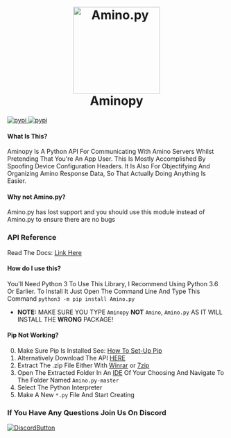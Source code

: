 [//]: # (**README Improved By ODYSS3EUS**)
[//]: # (Never Underestimate Presentation)

<h1 align="center">
  <br>
  <a href="https://github.com/Oustex/Aminopy"><img src="https://cdn.discordapp.com/icons/715911730550800514/8b577d0f9d38614422601a71e91b866d.png?size=512" alt="Amino.py" width="200"></a>
  <br>Aminopy<br>
</h1>

[
![pypi](https://img.shields.io/badge/Amino.py-Documentation-orange)
](https://aminopy.readthedocs.io/en/latest/)
[
![pypi](https://img.shields.io/badge/Amino.py%20build%20and%20test-passing-brightgreen?logo=github&labelColor=black)
](https://github.com/Oustex/Aminopy)
#### What Is This?
Aminopy Is A Python API For Communicating With Amino Servers Whilst Pretending That You're An App User. This Is Mostly Accomplished By Spoofing Device Configuration Headers. It Is Also For Objectifying And Organizing Amino Response Data, So That Actually Doing Anything Is Easier.

#### Why not Amino.py?
Amino.py has lost support and you should use this module instead of Amino.py to ensure there are no bugs

### API Reference
Read The Docs: [Link Here](https://aminopy.readthedocs.io/en/latest/)

#### How do I use this?
You'll Need Python 3 To Use This Library, I Recommend Using Python 3.6 Or Earlier.
To Install It Just Open The Command Line And Type This Command `python3 -m pip install Amino.py`
- **NOTE:** MAKE SURE YOU TYPE `Aminopy` **NOT** `Amino`, `Amino.py` AS IT WILL INSTALL THE **WRONG** PACKAGE!

#### Pip Not Working?
0. Make Sure Pip Is Installed See: [How To Set-Up Pip](https://nitratine.net/blog/post/how-to-setup-pythons-pip/) 
1. Alternatively Download The API [HERE](https://github.com/Slimakoi/Amino.py/archive/refs/heads/master.zip)
2. Extract The .zip File Either With [Winrar](https://www.win-rar.com/download.html?&L=0) or [7zip](https://www.7-zip.org/download.html)
3. Open The Extracted Folder In An [IDE](https://visualstudio.microsoft.com/downloads/) Of Your Choosing
And Navigate To The Folder Named `Amino.py-master`
4. Select The Python Interpreter
5. Make A New `*.py` File And Start Creating 

[//]: # (*Verbose Instructions For Those Who Want To Start Programming But Don't Know How.)

### If You Have Any Questions Join Us On Discord

[![DiscordButton](https://bit.ly/32neyjM)](https://discord.gg/ypA2RtAVvE)